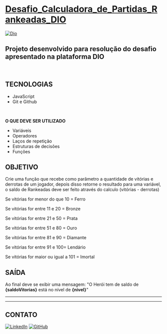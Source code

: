 #  [Desafio_Calculadora_de_Partidas_Rankeadas_DIO](https://www.dio.me/users/hugofelipesr)
[![Dio](https://hermes.digitalinnovation.one/assets/diome/logo-full.svg)](https://www.dio.me/users/hugofelipesr)
## Projeto desenvolvido para resolução do desafio apresentado na plataforma DIO
<br />

## TECNOLOGIAS

- JavaScript
- Git e Github

<br />

**O QUE DEVE SER UTILIZADO**

- Variáveis
- Operadores
- Laços de repetição
- Estruturas de decisões
- Funções

## OBJETIVO

Crie uma função que recebe como parâmetro a quantidade de vitórias e derrotas de um jogador,
depois disso retorne o resultado para uma variável, o saldo de Rankeadas deve ser feito através do calculo (vitórias - derrotas)

Se vitórias for menor do que 10 = Ferro

Se vitórias for entre 11 e 20 = Bronze

Se vitórias for entre 21 e 50 = Prata

Se vitórias for entre 51 e 80 = Ouro

Se vitórias for entre 81 e 90 = Diamante

Se vitórias for entre 91 e 100= Lendário

Se vitórias for maior ou igual a 101 = Imortal

## SAÍDA

Ao final deve se exibir uma mensagem:
"O Herói tem de saldo de **{saldoVitorias}** está no nível de **{nivel}**"


---
---
## CONTATO


[![LinkedIn](https://img.shields.io/badge/LinkedIn-000?style=for-the-badge&logo=linkedin&logoColor=0E76A8)](https://www.linkedin.com/in/hugo-felipe-727659236/)
[![GitHub](https://img.shields.io/badge/github-%23121011.svg?style=for-the-badge&logo=github&logoColor=white)](https://github.com/Fellihpe)

